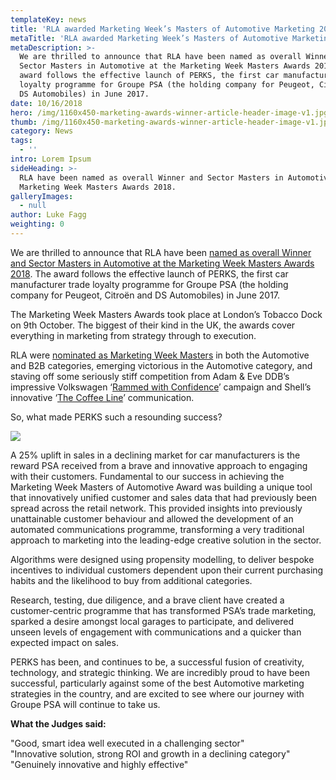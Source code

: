 ```yaml
---
templateKey: news
title: 'RLA awarded Marketing Week’s Masters of Automotive Marketing 2018. '
metaTitle: 'RLA awarded Marketing Week’s Masters of Automotive Marketing 2018. '
metaDescription: >-
  We are thrilled to announce that RLA have been named as overall Winner and
  Sector Masters in Automotive at the Marketing Week Masters Awards 2018.  The
  award follows the effective launch of PERKS, the first car manufacturer trade
  loyalty programme for Groupe PSA (the holding company for Peugeot, Citroën and
  DS Automobiles) in June 2017.
date: 10/16/2018
hero: /img/1160x450-marketing-awards-winner-article-header-image-v1.jpg
thumb: /img/1160x450-marketing-awards-winner-article-header-image-v1.jpg
category: News
tags:
  - ''
intro: Lorem Ipsum
sideHeading: >-
  RLA have been named as overall Winner and Sector Masters in Automotive at the
  Marketing Week Masters Awards 2018.
galleryImages:
  - null
author: Luke Fagg
weighting: 0
---
```

We are thrilled to announce that RLA have been [named as overall Winner and Sector Masters in Automotive at the Marketing Week Masters Awards 2018](https://www.marketingweek.com/2018/10/09/marketing-week-masters-awards-2018-sector-winners/). The award follows the effective launch of PERKS, the first car manufacturer trade loyalty programme for Groupe PSA (the holding company for Peugeot, Citroën and DS Automobiles) in June 2017.

The Marketing Week Masters Awards took place at London’s Tobacco Dock on 9th October. The biggest of their kind in the UK, the awards cover everything in marketing from strategy through to execution.

RLA were [nominated as Marketing Week Masters](https://www.marketingweek.com/2018/07/17/masters-awards-shortlist-sector-masters/) in both the Automotive and B2B categories, emerging victorious in the Automotive category, and staving off some seriously stiff competition from Adam & Eve DDB’s impressive Volkswagen ‘[Rammed with Confidence](https://www.youtube.com/watch?v=AJAkPVVYt54)’ campaign and Shell’s innovative ‘[The Coffee Line](https://www.youtube.com/watch?v=PyGXsV4UtlQ)’ communication.

So, what made PERKS such a resounding success?

![](/img/1366x532-marketing-awards-winner-article-mid-image-a-v1.jpg)

A 25% uplift in sales in a declining market for car manufacturers is the reward PSA received from a brave and innovative approach to engaging with their customers. Fundamental to our success in achieving the Marketing Week Masters of Automotive Award was building a unique tool that innovatively unified customer and sales data that had previously been spread across the retail network. This provided insights into previously unattainable customer behaviour and allowed the development of an automated communications programme, transforming a very traditional approach to marketing into the leading-edge creative solution in the sector.

>

Algorithms were designed using propensity modelling, to deliver bespoke incentives to individual customers dependent upon their current purchasing habits and the likelihood to buy from additional categories.

>

Research, testing, due diligence, and a brave client have created a customer-centric programme that has transformed PSA’s trade marketing, sparked a desire amongst local garages to participate, and delivered unseen levels of engagement with communications and a quicker than expected impact on sales.

PERKS has been, and continues to be, a successful fusion of creativity, technology, and strategic thinking. We are incredibly proud to have been successful, particularly against some of the best Automotive marketing strategies in the country, and are excited to see where our journey with Groupe PSA will continue to take us.

<div class="highlighted"><strong>What the Judges said:</strong>

"Good, smart idea well executed in a challenging sector"\
"Innovative solution, strong ROI and growth in a declining category"\
"Genuinely innovative and highly effective"</div>
